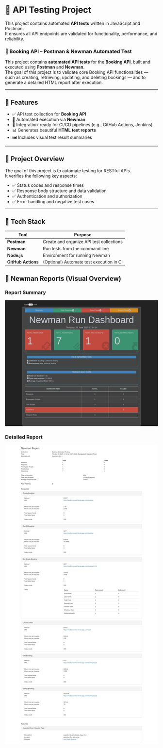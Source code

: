 # 🧪 API Testing Project

This project contains automated **API tests** written in JavaScript and Postman.  
It ensures all API endpoints are validated for functionality, performance, and reliability.

### 🧾 Booking API – Postman & Newman Automated Test
This project contains **automated API tests** for the **Booking API**, built and executed using **Postman** and **Newman**.  
The goal of this project is to validate core Booking API functionalities — such as creating, retrieving, updating, and deleting bookings — and to generate a detailed HTML report after execution.

---

## 🚀 Features

- ✅ API test collection for **Booking API**
- 🧪 Automated execution via **Newman**
- 🧰 Integration-ready for CI/CD pipelines (e.g., GitHub Actions, Jenkins)
- 📊 Generates beautiful **HTML test reports**
- 🖼️ Includes visual test result summaries

---

## 🚀 Project Overview

The goal of this project is to automate testing for RESTful APIs.  
It verifies the following key aspects:
- ✅ Status codes and response times  
- ✅ Response body structure and data validation  
- ✅ Authentication and authorization  
- ✅ Error handling and negative test cases  

---

## 🧱 Tech Stack

| Tool | Purpose |
|------|----------|
| **Postman** | Create and organize API test collections |
| **Newman** | Run tests from the command line |
| **Node.js** | Environment for running Newman |
| **GitHub Actions** | (Optional) Automate test execution in CI |


## 📁 Newman Reports (Visual Overview)

### Report Summary
![Report Summary](./report/newman/Booking-Collection-Testing-2025-06-26-11-14-15-107-0.jpg)

### Detailed Report
![Detailed Report](./report/newman/newman-run-report-2025-06-26-11-12-59-027-0.jpg)


